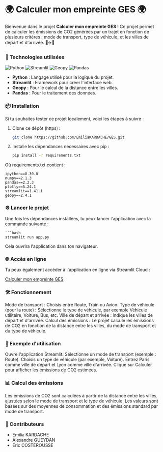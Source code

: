 # 🌍 Calculer mon empreinte GES 🌍

Bienvenue dans le projet **Calculer mon empreinte GES** ! Ce projet permet de calculer les émissions de CO2 générées par un trajet en fonction de plusieurs critères : mode de transport, type de véhicule, et les villes de départ et d'arrivée. 🚗✈️🚉

### 🚀 Technologies utilisées
![Python](https://img.shields.io/badge/Python-3.9-blue) 
![Streamlit](https://img.shields.io/badge/Streamlit-1.7.0-orange) 
![Geopy](https://img.shields.io/badge/Geopy-2.3.0-green) 
![Pandas](https://img.shields.io/badge/Pandas-1.3.0-blueviolet)

- **Python** : Langage utilisé pour la logique du projet.
- **Streamlit** : Framework pour créer l'interface web.
- **Geopy** : Pour le calcul de la distance entre les villes.
- **Pandas** : Pour le traitement des données.

### 📦 Installation

Si tu souhaites tester ce projet localement, voici les étapes à suivre :

1. Clone ce dépôt (https) :

   ```bash
   git clone https://github.com/EmiliaKARDACHE/GES.git

2. Installe les dépendances nécessaires avec pip :

    ```bash
    pip install -r requirements.txt

  Où requirements.txt contient :
    
    ipython==8.30.0
    numpy==2.1.3
    pandas==2.2.3
    plotly==5.24.1
    streamlit==1.41.1
    geopy==2.4.1



### ⚙️ Lancer le projet
Une fois les dépendances installées, tu peux lancer l'application avec la commande suivante :

    ```bash
    streamlit run app.py

Cela ouvrira l'application dans ton navigateur.

### 🌐 Accès en ligne
Tu peux également accéder à l'application en ligne via Streamlit Cloud : 

[Calculer mon empreinte GES](https://emiliakardache-ges-codeapp-jmjgoe.streamlit.app/) 

### 🛠️ Fonctionnement
Mode de transport : Choisis entre Route, Train ou Avion.
Type de véhicule (pour la route) : Sélectionne le type de véhicule, par exemple Véhicule utilitaire, Voiture, Bus, etc.
Ville de départ et arrivée : Indique les villes de départ et d'arrivée.
Calcul des émissions : Le projet calcule les émissions de CO2 en fonction de la distance entre les villes, du mode de transport et du type de véhicule.


### 🔧 Exemple d'utilisation
Ouvre l'application Streamlit.
Sélectionne un mode de transport (exemple : Route).
Choisis un type de véhicule (par exemple, Voiture).
Entrez Paris comme ville de départ et Lyon comme ville d'arrivée.
Clique sur Calculer pour afficher les émissions de CO2 estimées.

### 📊 Calcul des émissions
Les émissions de CO2 sont calculées à partir de la distance entre les villes, ajustées selon le mode de transport et le type de véhicule. Les valeurs sont basées sur des moyennes de consommation et des émissions standard par mode de transport.

### 📄 Contributeurs
- Emilia KARDACHE
- Alexandre GUEYDAN
- Eric COSTEROUSSE 
